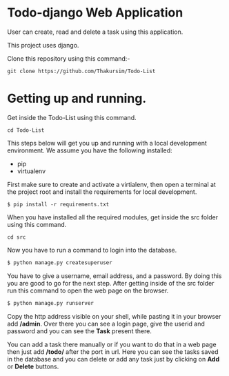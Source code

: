 # Todo-django Web Application


User can create, read and delete a task using this application. 

This project uses django.

Clone this repository using this command:-

   `git clone https://github.com/Thakursim/Todo-List`

# Getting up and running.
 Get inside the Todo-List using this command.
 
 `cd Todo-List` 

This steps below will get you up and running with a local development environment. We assume you have the following installed:

  - pip
  - virtualenv

First make sure to create and activate a virtialenv, then open a terminal at the project root and install the requirements for local development.

    $ pip install -r requirements.txt 

When you have installed all the required modules, get inside the src folder using this command. 

`cd src`

Now you have to run a command to login into the database. 
```sh
$ python manage.py createsuperuser
```
  You have to give a username, email address, and a password. By doing this you are good to go for the next step. 
 After getting inside of the src folder run this command to open the web page on the browser. 
 ```sh
 $ python manage.py runserver
 ```

Copy the http address visible on your shell, while pasting it in your browser add **/admin**.
 Over there you can see a login page, give the userid and password and you can see the **Task** present there. 
 
You can add a task there manually or if you want to do that in a web page then just add **/todo/** after the port in url.
Here you can see the tasks saved in the database and you can delete or add any task just by clicking on **Add** or **Delete** buttons. 


